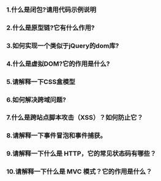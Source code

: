### 1.什么是闭包?请用代码示例说明
    
### 2.什么是原型链?它有什么作用?

### 3.如何实现一个类似于jQuery的dom库?

### 4.什么是虚拟DOM?它的作用是什么?

### 5.请解释一下CSS盒模型

### 6.如何解决跨域问题?

### 7.什么是跨站点脚本攻击（XSS）？如何防止它？

### 8.请解释一下事件冒泡和事件捕获。

### 9.请解释一下什么是 HTTP，它的常见状态码有哪些？

### 10.请解释一下什么是 MVC 模式？它的作用是什么？